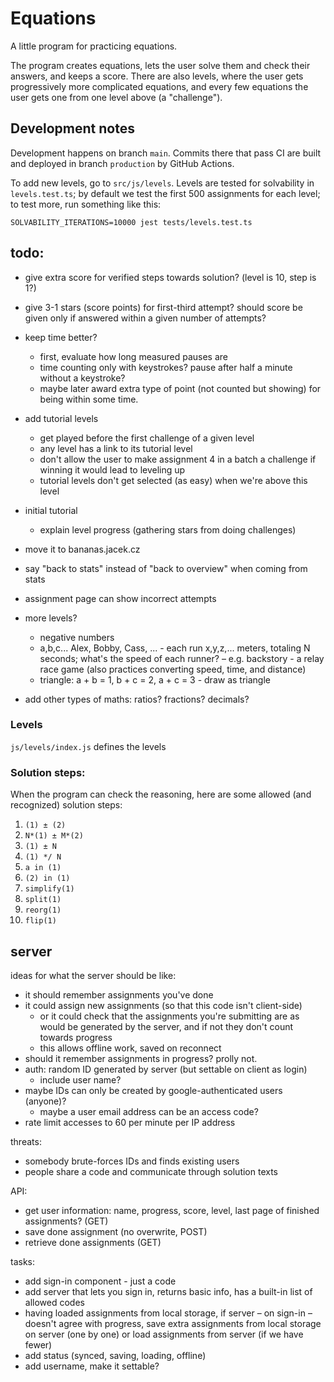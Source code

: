 # Equations

A little program for practicing equations.

The program creates equations, lets the user solve them and check their answers, and keeps a score. There are also levels, where the user gets progressively more complicated equations, and every few equations the user gets one from one level above (a "challenge").

## Development notes

Development happens on branch `main`. Commits there that pass CI are built and deployed in branch `production` by GitHub Actions.

To add new levels, go to `src/js/levels`. Levels are tested for solvability in `levels.test.ts`; by default we test the first 500 assignments for each level; to test more, run something like this:

```
SOLVABILITY_ITERATIONS=10000 jest tests/levels.test.ts
```



## todo:

- give extra score for verified steps towards solution? (level is 10, step is 1?)
- give 3-1 stars (score points) for first-third attempt? should score be given only if answered within a given number of attempts?

- keep time better?
  - first, evaluate how long measured pauses are
  - time counting only with keystrokes? pause after half a minute without a keystroke?
  - maybe later award extra type of point (not counted but showing) for being within some time.

- add tutorial levels
  - get played before the first challenge of a given level
  - any level has a link to its tutorial level
  - don't allow the user to make assignment 4 in a batch a challenge if winning it would lead to leveling up
  - tutorial levels don't get selected (as easy) when we're above this level
- initial tutorial
  - explain level progress (gathering stars from doing challenges)

- move it to bananas.jacek.cz

- say "back to stats" instead of "back to overview" when coming from stats
- assignment page can show incorrect attempts

- more levels?
  - negative numbers
  - a,b,c...  Alex, Bobby, Cass, ... - each run x,y,z,... meters, totaling N seconds; what's the speed of each runner? – e.g. backstory - a relay race game  (also practices converting speed, time, and distance)
  - triangle: a + b = 1, b + c = 2, a + c = 3  - draw as triangle


- add other types of maths: ratios? fractions? decimals?


### Levels

`js/levels/index.js` defines the levels


### Solution steps:

When the program can check the reasoning, here are some allowed (and recognized) solution steps:

1. `(1) ± (2)`
1. `N*(1) ± M*(2)`
1. `(1) ± N`
1. `(1) */ N`
1. `a in (1)`
1. `(2) in (1)`
1. `simplify(1)`
1. `split(1)`
1. `reorg(1)`
1. `flip(1)`

## server

ideas for what the server should be like:

- it should remember assignments you've done
- it could assign new assignments (so that this code isn't client-side)
  - or it could check that the assignments you're submitting are as would be generated by the server, and if not they don't count towards progress
  - this allows offline work, saved on reconnect
- should it remember assignments in progress? prolly not.
- auth: random ID generated by server (but settable on client as login)
  - include user name?
- maybe IDs can only be created by google-authenticated users (anyone)?
  - maybe a user email address can be an access code?
- rate limit accesses to 60 per minute per IP address

threats:

- somebody brute-forces IDs and finds existing users
- people share a code and communicate through solution texts

API:

- get user information: name, progress, score, level, last page of finished assignments? (GET)
- save done assignment (no overwrite, POST)
- retrieve done assignments (GET)

tasks:

- add sign-in component - just a code
- add server that lets you sign in, returns basic info, has a built-in list of allowed codes
- having loaded assignments from local storage, if server – on sign-in – doesn't agree with progress, save extra assignments from local storage on server (one by one) or load assignments from server (if we have fewer)
- add status (synced, saving, loading, offline)
- add username, make it settable?
